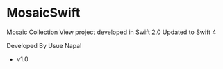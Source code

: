 # MosaicSwift
Mosaic Collection View project developed in Swift 2.0
Updated to Swift 4

Developed By Usue Napal
 - v1.0
